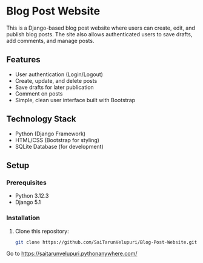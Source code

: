 # Blog Post Website

This is a Django-based blog post website where users can create, edit, and publish blog posts. The site also allows authenticated users to save drafts, add comments, and manage posts.

## Features

- User authentication (Login/Logout)
- Create, update, and delete posts
- Save drafts for later publication
- Comment on posts
- Simple, clean user interface built with Bootstrap

## Technology Stack

- Python (Django Framework)
- HTML/CSS (Bootstrap for styling)
- SQLite Database (for development)

## Setup

### Prerequisites
- Python 3.12.3
- Django 5.1

### Installation
1. Clone this repository:
   ```bash
   git clone https://github.com/SaiTarunVelupuri/Blog-Post-Website.git
Go to https://saitarunvelupuri.pythonanywhere.com/
